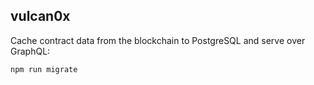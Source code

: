 ## vulcan0x

Cache contract data from the blockchain to PostgreSQL and serve
over GraphQL:


```
npm run migrate
```
